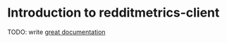 # Introduction to redditmetrics-client

TODO: write [great documentation](http://jacobian.org/writing/what-to-write/)
